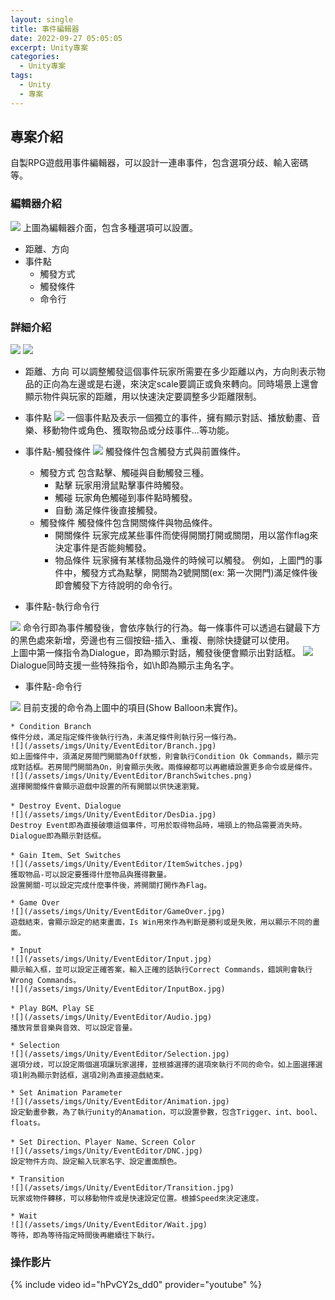 ```yaml
---
layout: single
title: 事件編輯器
date: 2022-09-27 05:05:05
excerpt: Unity專案
categories:
  - Unity專案
tags:
  - Unity
  - 專案
---
```


## 專案介紹

自製RPG遊戲用事件編輯器，可以設計一連串事件，包含選項分歧、輸入密碼等。

### 編輯器介紹
![](/assets/imgs/Unity/EventEditor/Editor.jpg)
上圖為編輯器介面，包含多種選項可以設置。
* 距離、方向
* 事件點
    * 觸發方式
    * 觸發條件
    * 命令行

### 詳細介紹
![](/assets/imgs/Unity/EventEditor/DisDir.jpg)
![](/assets/imgs/Unity/EventEditor/DisHint.jpg)
* 距離、方向
可以調整觸發這個事件玩家所需要在多少距離以內，方向則表示物品的正向為左邊或是右邊，來決定scale要調正或負來轉向。同時場景上還會顯示物件與玩家的距離，用以快速決定要調整多少距離限制。

* 事件點
![](/assets/imgs/Unity/EventEditor/EventPoint.jpg)
一個事件點及表示一個獨立的事件，擁有顯示對話、播放動畫、音樂、移動物件或角色、獲取物品或分歧事件...等功能。  
* 事件點-觸發條件
![](/assets/imgs/Unity/EventEditor/Condition.png)
觸發條件包含觸發方式與前置條件。
    * 觸發方式
    包含點擊、觸碰與自動觸發三種。
        * 點擊
        玩家用滑鼠點擊事件時觸發。
        * 觸碰
        玩家角色觸碰到事件點時觸發。
        * 自動
        滿足條件後直接觸發。
    * 觸發條件
    觸發條件包含開關條件與物品條件。
        * 開關條件
        玩家完成某些事件而使得開關打開或關閉，用以當作flag來決定事件是否能夠觸發。
        * 物品條件
        玩家擁有某樣物品幾件的時候可以觸發。
例如，上圖門的事件中，觸發方式為點擊，開關為2號開關(ex: 第一次開門)滿足條件後即會觸發下方待說明的命令行。
* 事件點-執行命令行  

![](/assets/imgs/Unity/EventEditor/Command.jpg)
命令行即為事件觸發後，會依序執行的行為。每一條事件可以透過右鍵最下方的黑色處來新增，旁邊也有三個按鈕-插入、重複、刪除快捷鍵可以使用。  
上圖中第一條指令為Dialogue，即為顯示對話，觸發後便會顯示出對話框。
![](/assets/imgs/Unity/EventEditor/Dialogue.jpg)
Dialogue同時支援一些特殊指令，如\h即為顯示主角名字。
* 事件點-命令行  

![](/assets/imgs/Unity/EventEditor/NewCommand.png)
目前支援的命令為上圖中的項目(Show Balloon未實作)。

    * Condition Branch
    條件分歧，滿足指定條件後執行行為，未滿足條件則執行另一條行為。
    ![](/assets/imgs/Unity/EventEditor/Branch.jpg)
    如上圖條件中，須滿足房間門開關為Off狀態，則會執行Condition Ok Commands，顯示完成對話框。若房間門開關為On，則會顯示失敗。兩條線都可以再繼續設置更多命令或是條件。
    ![](/assets/imgs/Unity/EventEditor/BranchSwitches.png)
    選擇開關條件會顯示遊戲中設置的所有開關以供快速瀏覽。

    * Destroy Event、Dialogue
    ![](/assets/imgs/Unity/EventEditor/DesDia.jpg)
    Destroy Event即為直接破壞這個事件，可用於取得物品時，場頸上的物品需要消失時。  
    Dialogue即為顯示對話框。

    * Gain Item、Set Switches
    ![](/assets/imgs/Unity/EventEditor/ItemSwitches.jpg)
    獲取物品-可以設定要獲得什麼物品與獲得數量。  
    設置開關-可以設定完成什麼事件後，將開關打開作為Flag。

    * Game Over
    ![](/assets/imgs/Unity/EventEditor/GameOver.jpg)
    遊戲結束，會顯示設定的結束畫面，Is Win用來作為判斷是勝利或是失敗，用以顯示不同的畫面。

    * Input
    ![](/assets/imgs/Unity/EventEditor/Input.jpg)
    顯示輸入框，並可以設定正確答案，輸入正確的話執行Correct Commands，錯誤則會執行Wrong Commands。
    ![](/assets/imgs/Unity/EventEditor/InputBox.jpg)

    * Play BGM、Play SE
    ![](/assets/imgs/Unity/EventEditor/Audio.jpg)
    播放背景音樂與音效、可以設定音量。

    * Selection
    ![](/assets/imgs/Unity/EventEditor/Selection.jpg)
    選項分歧，可以設定兩個選項讓玩家選擇，並根據選擇的選項來執行不同的命令。如上圖選擇選項1則為顯示對話框，選項2則為直接遊戲結束。
    
    * Set Animation Parameter
    ![](/assets/imgs/Unity/EventEditor/Animation.jpg)
    設定動畫參數，為了執行unity的Anamation，可以設置參數，包含Trigger、int、bool、floats。
    
    * Set Direction、Player Name、Screen Color
    ![](/assets/imgs/Unity/EventEditor/DNC.jpg)
    設定物件方向、設定輸入玩家名字、設定畫面顏色。
    
    * Transition
    ![](/assets/imgs/Unity/EventEditor/Transition.jpg)
    玩家或物件轉移，可以移動物件或是快速設定位置。根據Speed來決定速度。
    
    * Wait
    ![](/assets/imgs/Unity/EventEditor/Wait.jpg)
    等待，即為等待指定時間後再繼續往下執行。

### 操作影片
{% include video id="hPvCY2s_dd0" provider="youtube" %}
